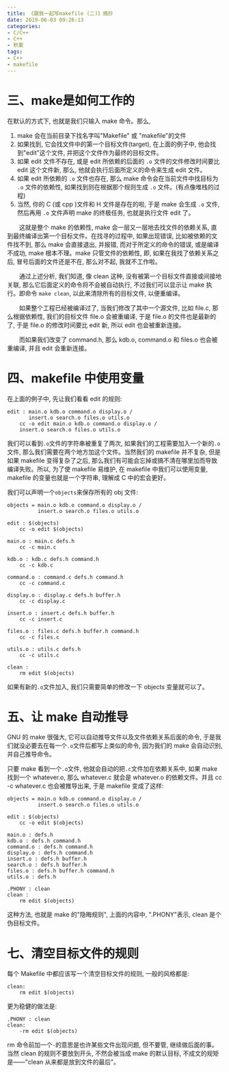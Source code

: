 ```yaml
---
title: 《跟我一起写makefile (二)》摘抄
date: 2019-06-03 09:26:13
categories:
- C/C++
- C++
- 积累
tags:
- C++
- makefile
---
```


# 三、make是如何工作的

在默认的方式下, 也就是我们只输入 make 命令。那么,

1. make 会在当前目录下找名字叫"Makefile" 或 "makefile"的文件
2. 如果找到, 它会找文件中的第一个目标文件(target), 在上面的例子中, 他会找到"edit"这个文件, 并把这个文件作为最终的目标文件。
3. 如果 edit 文件不存在, 或是 edit 所依赖的后面的 `.o` 文件的文件修改时间要比 edit 这个文件新, 那么, 他就会执行后面所定义的命令来生成 edit 文件。
4. 如果 edit 所依赖的 `.o` 文件也存在, 那么 make 命令会在当前文件中找目标为 `.o` 文件的依赖性, 如果找到则在根据那个规则生成 `.o` 文件。(有点像堆栈的过程)
5. 当然, 你的 C (或 cpp )文件和 H 文件是存在的啦, 于是 make 会生成 `.o` 文件, 然后再用 `.o` 文件声明 make 的终极任务, 也就是执行文件 edit 了。

<!--more-->

&emsp;&emsp;这就是整个 make 的依赖性, make 会一层又一层地去找文件的依赖关系, 直到最终编译出第一个目标文件。在找寻的过程中, 如果出现错误, 比如被依赖的文件找不到, 那么 make 会直接退出, 并报错, 而对于所定义的命令的错误, 或是编译不成功, make 根本不理。make 只管文件的依赖性, 即, 如果在我找了依赖关系之后, 冒号后面的文件还是不在, 那么对不起, 我就不工作啦。

&emsp;&emsp;通过上述分析, 我们知道, 像 clean 这种, 没有被第一个目标文件直接或间接地关联, 那么它后面定义的命令将不会被自动执行, 不过我们可以显示让 make 执行。即命令 `make clean`, 以此来清除所有的目标文件, 以便重编译。

&emsp;&emsp;如果整个工程已经被编译过了, 当我们修改了其中一个源文件, 比如 file.c, 那么根据依赖性, 我们的目标文件 file.o 会被重编译, 于是 file.o 的文件也是最新的了, 于是 file.o 的修改时间要比 edit 新, 所以 edit 也会被重新连接。

&emsp;&emsp;而如果我们改变了 command.h, 那么 kdb.o, command.o 和 files.o 也会被重编译, 并且 edit 会重新连接。

# 四、makefile 中使用变量

在上面的例子中, 先让我们看看 edit 的规则:

```
edit : main.o kdb.o command.o display.o /
       insert.o search.o files.o utils.o
	cc -o edit main.o kdb.o command.o display.o /
	insert.o search.o files.o utils.o
```

我们可以看到`.o`文件的字符串被重复了两次, 如果我们的工程需要加入一个新的`.o`文件, 那么我们需要在两个地方加这个文件。当然我们的 makefile 并不复杂, 但是如果 makefile 变得复杂了之后, 那么我们有可能会忘掉或搞不清在哪里加而导致编译失败。所以, 为了使 makefile 易维护, 在 makefile 中我们可以使用变量, makefile 的变量也就是一个字符串, 理解成 C 中的宏会更好。

我们可以声明一个`objects`来保存所有的 obj 文件:

```
objects = main.o kdb.o command.o display.o /
          insert.o search.o files.o utils.o

edit : $(objects)
	cc -o edit $(objects)

main.o : main.c defs.h
	cc -c main.c

kdb.o : kdb.c defs.h command.h
	cc -c kdb.c

command.o : command.c defs.h command.h
	cc -c command.c

display.o : display.c defs.h buffer.h
	cc -c display.c

insert.o : insert.c defs.h buffer.h
	cc -c insert.c

files.o : files.c defs.h buffer.h command.h
	cc -c files.c

utils.o : utils.c defs.h
	cc -c utils.c

clean :
	rm edit $(objects)
```

如果有新的`.o`文件加入, 我们只需要简单的修改一下 objects 变量就可以了。

# 五、让 make 自动推导

GNU 的 make 很强大, 它可以自动推导文件以及文件依赖关系后面的命令, 于是我们就没必要去在每一个`.o`文件后都写上类似的命令, 因为我们的 make 会自动识别, 并自己推导命令。

只要 make 看到一个`.o`文件, 他就会自动的把`.c`文件加在依赖关系中, 如果 make 找到一个 whatever.o, 那么 whatever.c 就会是 whatever.o 的依赖文件。并且 cc -c whatever.c 也会被推导出来, 于是 makefile 变成了这样:

```
objects = main.o kdb.o command.o display.o /
          insert.o search.o files.o utils.o

edit : $(objects)
	cc -o edit $(objects)

main.o : defs.h
kdb.o : defs.h command.h
command.o : defs.h command.h
display.o : defs.h command.h
insert.o : defs.h buffer.h
search.o : defs.h buffer.h
files.o : defs.h buffer.h command.h
utils.o : defs.h

.PHONY : clean
clean :
	rm edit $(objects)
```

这种方法, 也就是 make 的"隐晦规则", 上面的内容中, ".PHONY"表示, clean 是个伪目标文件。

# 七、清空目标文件的规则

每个 Makefile 中都应该写一个清空目标文件的规则, 一般的风格都是:

```
clean:
	rm edit $(objects)
```

更为稳健的做法是:

```
.PHONY : clean
clean:
	-rm edit $(objects)
```

rm 命令前加一个`-`的意思是也许某些文件出现问题, 但不要管, 继续做后面的事。当然 clean 的规则不要放到开头, 不然会被当成 make 的默认目标, 不成文的规矩是——"clean 从来都是放到文件的最后"。
